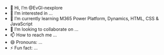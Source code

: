 - 👋 Hi, I’m @EvGl-nexplore
- 👀 I’m interested in ...
- 🌱 I’m currently learning M365 Power Platform, Dynamics, HTML, CSS & JavaScript
- 💞️ I’m looking to collaborate on ...
- 📫 How to reach me ...
- 😄 Pronouns: ...
- ⚡ Fun fact: ...

<!---
EvGl-nexplore/EvGl-nexplore is a ✨ special ✨ repository because its `README.md` (this file) appears on your GitHub profile.
You can click the Preview link to take a look at your changes.
--->
